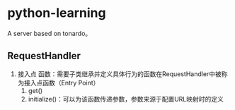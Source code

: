 # python-learning
A server based on tonardo。

## RequestHandler

1. 接入点 函数：需要子类继承并定义具体行为的函数在RequestHandler中被称为接入点函数（Entry Point）
   1. get()
   2. initialize()：可以为该函数传递参数，参数来源于配置URL映射时的定义

